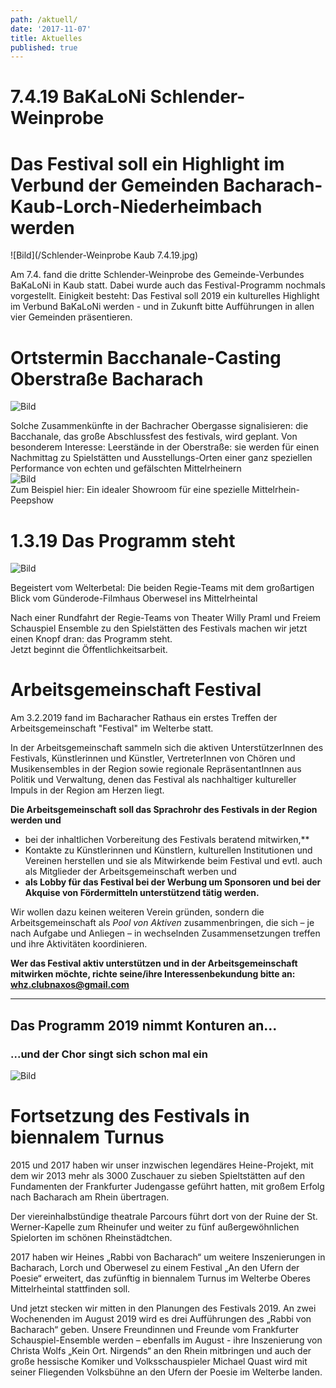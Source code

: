 ```yaml
---
path: /aktuell/
date: '2017-11-07'
title: Aktuelles
published: true
---
```


# 7.4.19 BaKaLoNi Schlender-Weinprobe    
# Das Festival soll ein Highlight im Verbund der Gemeinden Bacharach-Kaub-Lorch-Niederheimbach werden   

![Bild](/Schlender-Weinprobe Kaub 7.4.19.jpg)   

Am 7.4. fand die dritte Schlender-Weinprobe des Gemeinde-Verbundes BaKaLoNi in Kaub statt. Dabei wurde auch das Festival-Programm nochmals vorgestellt. Einigkeit besteht: Das Festival soll 2019 ein kulturelles Highlight im Verbund BaKaLoNi werden - und in Zukunft bitte Aufführungen in allen vier Gemeinden präsentieren.   

# Ortstermin Bacchanale-Casting Oberstraße Bacharach   
![Bild](/bacchanalevb2.jpg)   

Solche Zusammenkünfte in der Bachracher Obergasse signalisieren: die Bacchanale, das große Abschlussfest des festivals, wird geplant.
Von besonderem Interesse: Leerstände in der Oberstraße: sie werden für einen Nachmittag zu Spielstätten und Ausstellungs-Orten einer ganz speziellen Performance von echten und gefälschten Mittelrheinern   
![Bild](/bacchanalefenster.jpg)   
Zum Beispiel hier: Ein idealer Showroom für eine spezielle Mittelrhein-Peepshow

# 1.3.19  Das Programm steht
![Bild](/ghaus1.jpg)    

Begeistert vom Welterbetal: Die beiden Regie-Teams mit dem großartigen Blick vom Günderode-Filmhaus Oberwesel ins Mittelrheintal    

Nach einer Rundfahrt der Regie-Teams von Theater Willy Praml und Freiem Schauspiel Ensemble zu den Spielstätten des Festivals machen wir jetzt einen Knopf dran: das Programm steht.    
Jetzt beginnt die Öffentlichkeitsarbeit.


# Arbeitsgemeinschaft Festival
Am 3.2.2019 fand im Bacharacher Rathaus ein erstes Treffen der Arbeitsgemeinschaft "Festival" im Welterbe statt.

In der  Arbeitsgemeinschaft sammeln sich die aktiven UnterstützerInnen des Festivals, Künstlerinnen und Künstler, VertreterInnen von Chören und Musikensembles in der Region sowie regionale RepräsentantInnen aus Politik und Verwaltung, denen das Festival als nachhaltiger kultureller Impuls in der Region am Herzen liegt.  

**Die Arbeitsgemeinschaft soll das Sprachrohr des Festivals in der Region werden und**      

+ bei der inhaltlichen Vorbereitung   des Festivals  beratend mitwirken,**  
+ Kontakte zu Künstlerinnen und Künstlern, kulturellen Institutionen und Vereinen herstellen und sie als Mitwirkende beim Festival und evtl. auch als Mitglieder der Arbeitsgemeinschaft werben und 
+ **als Lobby für das Festival bei der Werbung um Sponsoren und bei der Akquise von Fördermitteln unterstützend tätig werden.** 

Wir wollen dazu keinen weiteren Verein gründen, sondern die Arbeitsgemeinschaft als *Pool von Aktiven* zusammenbringen, die sich – je nach Aufgabe und Anliegen – in wechselnden Zusammensetzungen treffen und ihre Aktivitäten koordinieren.

**Wer das Festival aktiv unterstützen und in der Arbeitsgemeinschaft mitwirken möchte, richte seine/ihre Interessenbekundung bitte an:** 
**whz.clubnaxos@gmail.com**     

----    

<h2>Das Programm 2019 nimmt Konturen an...</h2>

<h3>...und der Chor singt sich schon mal ein</h3>

![Bild](/chor.jpg)     


# Fortsetzung des Festivals in biennalem Turnus
2015 und 2017 haben wir unser inzwischen legendäres Heine-Projekt, mit dem wir 2013  mehr als 3000 Zuschauer zu sieben Spieltstätten auf den  Fundamenten der Frankfurter Judengasse geführt hatten, mit großem Erfolg nach Bacharach am Rhein übertragen. 

Der viereinhalbstündige theatrale Parcours führt dort von der Ruine der St. Werner-Kapelle zum Rheinufer und weiter zu fünf außergewöhnlichen Spielorten im schönen Rheinstädtchen. 

2017 haben wir Heines „Rabbi von Bacharach“ um weitere Inszenierungen in Bacharach, Lorch und Oberwesel zu einem Festival  „An den Ufern der Poesie“ erweitert, das zufünftig in biennalem Turnus im Welterbe Oberes Mittelrheintal stattfinden soll.

Und jetzt stecken wir mitten in den Planungen des Festivals 2019. An zwei Wochenenden im August 2019 wird es drei Aufführungen des „Rabbi von Bacharach“ geben. Unsere Freundinnen und Freunde vom Frankfurter Schauspiel-Ensemble werden – ebenfalls im August - ihre Inszenierung von Christa Wolfs „Kein Ort. Nirgends“ an den Rhein mitbringen und auch der große hessische Komiker und Volksschauspieler Michael Quast wird  mit seiner Fliegenden Volksbühne an den Ufern der Poesie im Welterbe landen.
